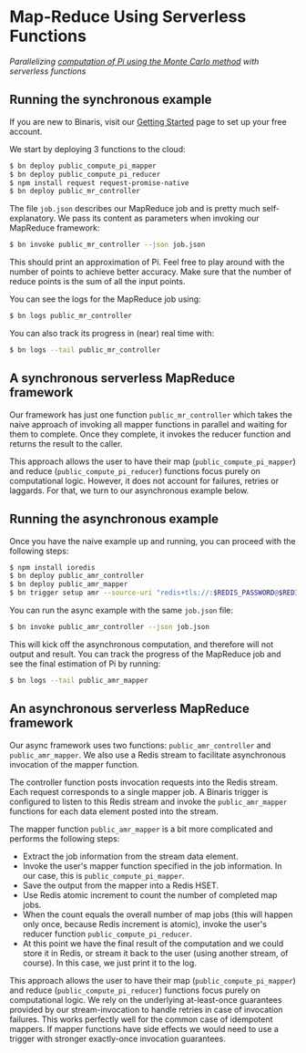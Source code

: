 # Map-Reduce Using Serverless Functions
*Parallelizing [computation of Pi using the Monte Carlo method](https://www.geeksforgeeks.org/estimating-value-pi-using-monte-carlo/) with serverless functions*

## Running the synchronous example

If you are new to Binaris, visit our [Getting Started](https://dev.binaris.com/tutorials/python/getting-started/) page to set up your free account.

We start by deploying 3 functions to the cloud:

```bash
$ bn deploy public_compute_pi_mapper
$ bn deploy public_compute_pi_reducer
$ npm install request request-promise-native
$ bn deploy public_mr_controller
```

The file `job.json` describes our MapReduce job and is pretty much self-explanatory. We pass its content as parameters when invoking our MapReduce framework:

```bash
$ bn invoke public_mr_controller --json job.json
```

This should print an approximation of Pi. Feel free to play around with the number of points to achieve better accuracy. Make sure that the number of reduce points is the sum of all the input points.

You can see the logs for the MapReduce job using:

```bash
$ bn logs public_mr_controller
```

You can also track its progress in (near) real time with:

```bash
$ bn logs --tail public_mr_controller
```

## A synchronous serverless MapReduce framework

Our framework has just one function `public_mr_controller` which takes the naive approach of invoking all mapper functions in parallel and waiting for them to complete. Once they complete, it invokes the reducer function and returns the result to the caller.

This approach allows the user to have their map (`public_compute_pi_mapper`) and reduce (`public_compute_pi_reducer`) functions focus purely on computational logic. However, it does not account for failures, retries or laggards. For that, we turn to our asynchronous example below.

## Running the asynchronous example

Once you have the naive example up and running, you can proceed with the following steps:

```bash
$ npm install ioredis
$ bn deploy public_amr_controller
$ bn deploy public_amr_mapper
$ bn trigger setup amr --source-uri "redis+tls://:$REDIS_PASSWORD@$REDIS_HOST:$REDIS_PORT#inputs" --target public_amr_mapper
```

You can run the async example with the same `job.json` file:

```bash
$ bn invoke public_amr_controller --json job.json
```

This will kick off the asynchronous computation, and therefore will not output and result. You can track the progress of the MapReduce job and see the final estimation of Pi by running:

```bash
$ bn logs --tail public_amr_mapper
```

## An asynchronous serverless MapReduce framework

Our async framework uses two functions: `public_amr_controller` and `public_amr_mapper`. We also use a Redis stream to facilitate asynchronous invocation of the mapper function.

The controller function posts invocation requests into the Redis stream. Each request corresponds to a single mapper job. A Binaris trigger is configured to listen to this Redis stream and invoke the `public_amr_mapper` functions for each data element posted into the stream.

The mapper function `public_amr_mapper` is a bit more complicated and performs the following steps:
* Extract the job information from the stream data element.
* Invoke the user's mapper function specified in the job information. In our case, this is `public_compute_pi_mapper`.
* Save the output from the mapper into a Redis HSET.
* Use Redis atomic increment to count the number of completed map jobs.
* When the count equals the overall number of map jobs (this will happen only once, because Redis increment is atomic), invoke the user's reducer function `public_compute_pi_reducer`.
* At this point we have the final result of the computation and we could store it in Redis, or stream it back to the user (using another stream, of course). In this case, we just print it to the log.

This approach allows the user to have their map (`public_compute_pi_mapper`) and reduce (`public_compute_pi_reducer`) functions focus purely on computational logic. We rely on the underlying at-least-once guarantees provided by our stream-invocation to handle retries in case of invocation failures. This works perfectly well for the common case of idempotent mappers. If mapper functions have side effects we would need to use a trigger with stronger exactly-once invocation guarantees.
